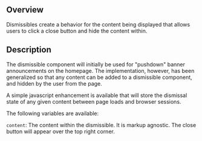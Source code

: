 ## Overview

Dismissibles create a behavior for the content being displayed that allows users to click a close button and hide the content within.

## Description

The dismissible component will initially be used for "pushdown" banner announcements on the homepage. The implementation, however, has been generalized so that any content can be added to a dismissible component, and hidden by the user from the page.

A simple javascript enhancement is available that will store the dismissal state of any given content between page loads and browser sessions.

The following variables are available:

`content`: The content within the dismissible. It is markup agnostic. The close button will appear over the top right corner.
